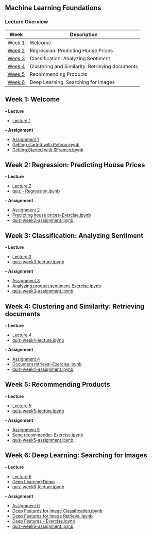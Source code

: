 Machine Learning Foundations
---

### Lecture Overview

| Week | Description |
|--------------------------------------------------------------------------------------------------------------|-------------------------------------------------------------------------------------------------------------------------------------------------------------------|
| [Week 1](https://github.com/tuanavu/coursera-university-of-washington/tree/master/machine_learning/1_machine_learning_foundations#week-1-welcome) | Welcome |
| [Week 2](https://github.com/tuanavu/coursera-university-of-washington/tree/master/machine_learning/1_machine_learning_foundations#week-2-regression-predicting-house-prices) | Regression: Predicting House Prices |
| [Week 3](https://github.com/tuanavu/coursera-university-of-washington/tree/master/machine_learning/1_machine_learning_foundations#week-3-classification-analyzing-sentiment) | Classification: Analyzing Sentiment |
| [Week 4](https://github.com/tuanavu/coursera-university-of-washington/tree/master/machine_learning/1_machine_learning_foundations#week-4-clustering-and-similarity-retrieving-documents) | Clustering and Similarity: Retrieving documents |
| [Week 5](https://github.com/tuanavu/coursera-university-of-washington/tree/master/machine_learning/1_machine_learning_foundations#week-5-recommending-products) | Recommending Products |
| [Week 6](https://github.com/tuanavu/coursera-university-of-washington/tree/master/machine_learning/1_machine_learning_foundations#week-6-deep-learning-searching-for-images) | Deep Learning: Searching for Images |

## Week 1: Welcome

**- Lecture**

- [Lecture 1](https://github.com/tuanavu/coursera-university-of-washington/tree/master/machine_learning/1_machine_learning_foundations/lecture/week1)

**- Assignment**

- [Assignment 1](https://github.com/tuanavu/coursera-university-of-washington/tree/master/machine_learning/1_machine_learning_foundations/assignment/week1)
- [Getting started with Python.ipynb](http://nbviewer.jupyter.org/github/tuanavu/coursera-university-of-washington/blob/master/machine_learning/1_machine_learning_foundations/assignment/week1/Getting%20started%20with%20iPython%20Notebook.ipynb)
- [Getting Started with SFrames.ipynb](http://nbviewer.jupyter.org/github/tuanavu/coursera-university-of-washington/blob/master/machine_learning/1_machine_learning_foundations/assignment/week1/Getting%20Started%20with%20SFrames.ipynb)


## Week 2: Regression: Predicting House Prices

**- Lecture**

- [Lecture 2](https://github.com/tuanavu/coursera-university-of-washington/tree/master/machine_learning/1_machine_learning_foundations/lecture/week2)
- [quiz - Regression.ipynb](http://nbviewer.jupyter.org/github/tuanavu/coursera-university-of-washington/blob/master/machine_learning/1_machine_learning_foundations/lecture/week2/quiz%20-%20Regression.ipynb)

**- Assignment**

- [Assignment 2](https://github.com/tuanavu/coursera-university-of-washington/tree/master/machine_learning/1_machine_learning_foundations/assignment/week2)
- [Predicting house prices-Exercise.ipynb](http://nbviewer.jupyter.org/github/tuanavu/coursera-university-of-washington/blob/master/machine_learning/1_machine_learning_foundations/assignment/week2/Predicting%20house%20prices-Exercise.ipynb)
- [quiz-week2-assignment.ipynb](http://nbviewer.jupyter.org/github/tuanavu/coursera-university-of-washington/blob/master/machine_learning/1_machine_learning_foundations/assignment/week2/quiz-week2-assignment.ipynb)


## Week 3: Classification: Analyzing Sentiment

**- Lecture**

- [Lecture 3](https://github.com/tuanavu/coursera-university-of-washington/tree/master/machine_learning/1_machine_learning_foundations/lecture/week3)
- [quiz-week3-lecture.ipynb](http://nbviewer.jupyter.org/github/tuanavu/coursera-university-of-washington/blob/master/machine_learning/1_machine_learning_foundations/lecture/week3/quiz-week3-lecture.ipynb)

**- Assignment**

- [Assignment 3](https://github.com/tuanavu/coursera-university-of-washington/tree/master/machine_learning/1_machine_learning_foundations/assignment/week3)
- [Analyzing product sentiment-Exercise.ipynb](http://nbviewer.jupyter.org/github/tuanavu/coursera-university-of-washington/blob/master/machine_learning/1_machine_learning_foundations/assignment/week3/Analyzing%20product%20sentiment-Exercise.ipynb)
- [quiz-week3-assignment.ipynb](http://nbviewer.jupyter.org/github/tuanavu/coursera-university-of-washington/blob/master/machine_learning/1_machine_learning_foundations/assignment/week3/quiz-week3-assignment.ipynb)

## Week 4: Clustering and Similarity: Retrieving documents

**- Lecture**

- [Lecture 4](https://github.com/tuanavu/coursera-university-of-washington/tree/master/machine_learning/1_machine_learning_foundations/lecture/week4)
- [quiz-week4-lecture.ipynb](http://nbviewer.jupyter.org/github/tuanavu/coursera-university-of-washington/blob/master/machine_learning/1_machine_learning_foundations/lecture/week4/quiz-week4-lecture.ipynb)

**- Assignment**

- [Assignment 4](https://github.com/tuanavu/coursera-university-of-washington/tree/master/machine_learning/1_machine_learning_foundations/assignment/week4)
- [Document retrieval-Exercise.ipynb](http://nbviewer.jupyter.org/github/tuanavu/coursera-university-of-washington/blob/master/machine_learning/1_machine_learning_foundations/assignment/week4/Document%20retrieval-Exercise.ipynb)
- [quiz-week4-assignment.ipynb](http://nbviewer.jupyter.org/github/tuanavu/coursera-university-of-washington/blob/master/machine_learning/1_machine_learning_foundations/assignment/week4/quiz-week4-assignment.ipynb)


## Week 5: Recommending Products

**- Lecture**

- [Lecture 5](https://github.com/tuanavu/coursera-university-of-washington/tree/master/machine_learning/1_machine_learning_foundations/lecture/week5)
- [quiz-week5-lecture.ipynb](http://nbviewer.jupyter.org/github/tuanavu/coursera-university-of-washington/blob/master/machine_learning/1_machine_learning_foundations/lecture/week5/quiz-week5-lecture.ipynb)

**- Assignment**

- [Assignment 5](https://github.com/tuanavu/coursera-university-of-washington/tree/master/machine_learning/1_machine_learning_foundations/assignment/week5)
- [Song recommender-Exercise.ipynb](https://github.com/tuanavu/coursera-university-of-washington/blob/master/machine_learning/1_machine_learning_foundations/assignment/week5/Song%20recommender-Exercise.ipynb)
- [quiz-week5-assignment.ipynb](http://nbviewer.jupyter.org/github/tuanavu/coursera-university-of-washington/blob/master/machine_learning/1_machine_learning_foundations/assignment/week5/quiz-week5-assignment.ipynb)

## Week 6: Deep Learning: Searching for Images

**- Lecture**

- [Lecture 6](https://github.com/tuanavu/coursera-university-of-washington/tree/master/machine_learning/1_machine_learning_foundations/lecture/week6)
- [Deep Learning Demo](http://phototag.herokuapp.com/#)
- [quiz-week6-lecture.ipynb](http://nbviewer.jupyter.org/github/tuanavu/coursera-university-of-washington/blob/master/machine_learning/1_machine_learning_foundations/lecture/week6/quiz-week6-lecture.ipynb)

**- Assignment**

- [Assignment 6](https://github.com/tuanavu/coursera-university-of-washington/tree/master/machine_learning/1_machine_learning_foundations/assignment/week6)
- [Deep Features for Image Classification.ipynb](http://nbviewer.jupyter.org/github/tuanavu/coursera-university-of-washington/blob/master/machine_learning/1_machine_learning_foundations/assignment/week6/Deep%20Features%20for%20Image%20Classification.ipynb)
- [Deep Features for Image Retrieval.ipynb](http://nbviewer.jupyter.org/github/tuanavu/coursera-university-of-washington/blob/master/machine_learning/1_machine_learning_foundations/assignment/week6/Deep%20Features%20for%20Image%20Retrieval.ipynb)
- [Deep Features - Exercise.ipynb](http://nbviewer.jupyter.org/github/tuanavu/coursera-university-of-washington/blob/master/machine_learning/1_machine_learning_foundations/assignment/week6/Deep%20Features%20-%20Exercise.ipynb)
- [quiz-week6-assignment.ipynb](http://nbviewer.jupyter.org/github/tuanavu/coursera-university-of-washington/blob/master/machine_learning/1_machine_learning_foundations/assignment/week6/quiz-week6-assignment.ipynb)

